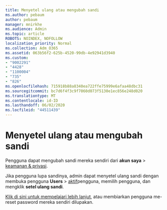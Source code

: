 ```yaml
---
title: Menyetel ulang atau mengubah sandi
ms.author: pebaum
author: pebaum
manager: mnirkhe
ms.audience: Admin
ms.topic: article
ROBOTS: NOINDEX, NOFOLLOW
localization_priority: Normal
ms.collection: Adm_O365
ms.assetid: 063b56f2-625b-4520-99db-4e92941d3940
ms.custom:
- "9002291"
- "4428"
- "1100004"
- "735"
- "826"
ms.openlocfilehash: 715918b88a8340ea722ffe75999e6afaa48dbc31
ms.sourcegitcommit: bc7d6f4f3c9f7060d073f5130e1ec856e248d020
ms.translationtype: MT
ms.contentlocale: id-ID
ms.lasthandoff: 06/02/2020
ms.locfileid: "44511439"
---
```

# <a name="reset-or-change-passwords"></a>Menyetel ulang atau mengubah sandi

Pengguna dapat mengubah sandi mereka sendiri dari **akun saya**  >  [keamanan & privasi](https://portal.office.com/account/#security).
  
Jika pengguna lupa sandinya, admin dapat menyetel ulang sandi dengan membuka pengguna **Users**  >  [aktif](https://portal.office.com/adminportal/home#/users)pengguna, memilih pengguna, dan mengklik **setel ulang sandi**.
  
[Klik di sini untuk mempelajari lebih lanjut](https://docs.microsoft.com/microsoft-365/admin/add-users/reset-passwords), atau membiarkan pengguna me-reset password mereka sendiri dilupakan.
